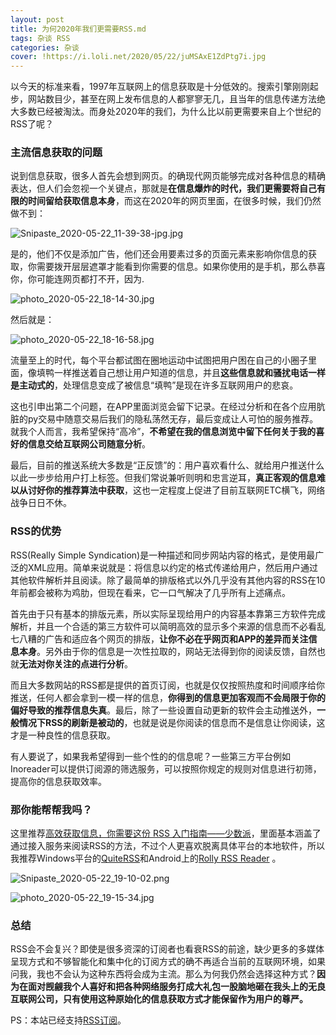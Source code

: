 ```yaml
---
layout: post
title: 为何2020年我们更需要RSS.md
tags: 杂谈 RSS
categories: 杂谈
cover: !https://i.loli.net/2020/05/22/juMSAxE1ZdPtg7i.jpg
---
```


以今天的标准来看，1997年互联网上的信息获取是十分低效的。搜索引擎刚刚起步，网站数目少，甚至在网上发布信息的人都寥寥无几，且当年的信息传递方法绝大多数已经被淘汰。而身处2020年的我们，为什么比以前更需要来自上个世纪的RSS了呢？

### 主流信息获取的问题

说到信息获取，很多人首先会想到网页。的确现代网页能够完成对各种信息的精确表达，但人们会忽视一个关键点，那就是**在信息爆炸的时代，我们更需要将自己有限的时间留给获取信息本身**，而这在2020年的网页里面，在很多时候，我们仍然做不到：

![Snipaste_2020-05-22_11-39-38-jpg.jpg](https://i.loli.net/2020/05/22/Cp18K5H9eshiumF.jpg)

是的，他们不仅是添加广告，他们还会用要素过多的页面元素来影响你信息的获取，你需要拨开层层遮罩才能看到你需要的信息。如果你使用的是手机，那么恭喜你，你可能连网页都打不开，因为.

![photo_2020-05-22_18-14-30.jpg](https://i.loli.net/2020/05/22/MjiurcRlSeX1B4J.jpg)

然后就是：

![photo_2020-05-22_18-16-58.jpg](https://i.loli.net/2020/05/22/BbJusGERrPqQanU.jpg)

流量至上的时代，每个平台都试图在圈地运动中试图把用户困在自己的小圈子里面，像填鸭一样推送着自己想让用户知道的信息，并且**这些信息就和骚扰电话一样是主动式的**，处理信息变成了被信息“填鸭”是现在许多互联网用户的悲哀。

这也引申出第二个问题，在APP里面浏览会留下记录。在经过分析和在各个应用肮脏的py交易中随意交易后我们的隐私荡然无存，最后变成让人可怕的服务推荐。就我个人而言，我希望保持“高冷”，**不希望在我的信息浏览中留下任何关于我的喜好的信息交给互联网公司随意分析**。

最后，目前的推送系统大多数是“正反馈”的：用户喜欢看什么、就给用户推送什么以此一步步给用户打上标签。但我们常说兼听则明和忠言逆耳，**真正客观的信息难以从讨好你的推荐算法中获取**，这也一定程度上促进了目前互联网ETC横飞，网络战争日日不休。

### RSS的优势

RSS(Really Simple Syndication)是一种描述和同步网站内容的格式，是使用最广泛的XML应用。简单来说就是：将信息以约定的格式传递给用户，然后用户通过其他软件解析并且阅读。除了最简单的排版格式以外几乎没有其他内容的RSS在10年前都会被称为鸡肋，但现在看来，它一口气解决了几乎所有上述痛点。

首先由于只有基本的排版元素，所以实际呈现给用户的内容基本靠第三方软件完成解析，并且一个合适的第三方软件可以简明高效的显示多个来源的信息而不必看乱七八糟的广告和适应各个网页的排版，**让你不必在乎网页和APP的差异而关注信息本身**。另外由于你的信息是一次性拉取的，网站无法得到你的阅读反馈，自然也就**无法对你关注的点进行分析**。

而且大多数网站的RSS都是提供的首页订阅，也就是仅仅按照热度和时间顺序给你推送，任何人都会拿到一模一样的信息，**你得到的信息更加客观而不会局限于你的偏好导致的推荐信息失真**。最后，除了一些设置自动更新的软件会主动推送外，**一般情况下RSS的刷新是被动的**，也就是说是你阅读的信息而不是信息让你阅读，这才是一种良性的信息获取。

有人要说了，如果我希望得到一些个性的的信息呢？一些第三方平台例如Inoreader可以提供订阅源的筛选服务，可以按照你规定的规则对信息进行初筛，提高你的信息获取效率。

### 那你能帮帮我吗？

这里推荐[高效获取信息，你需要这份 RSS 入门指南——少数派](go?url=https://sspai.com/post/56391)，里面基本涵盖了通过接入服务来阅读RSS的方法，不过个人更喜欢脱离具体平台的本地软件，所以我推荐Windows平台的[QuiteRSS](go?url=https://quiterss.org/)和Android上的[Rolly RSS Reader](go?url=https://www.coolapk.com/apk/com.blend.rolly) 。

![Snipaste_2020-05-22_19-10-02.png](https://i.loli.net/2020/05/22/jEHheQqSo9rvwlN.png)

![photo_2020-05-22_19-15-34.jpg](https://i.loli.net/2020/05/22/wopH1XE354cPfRU.jpg)

### 总结

RSS会不会复兴？即使是很多资深的订阅者也看衰RSS的前途，缺少更多的多媒体呈现方式和不够智能化和集中化的订阅方式的确不再适合当前的互联网环境，如果问我，我也不会认为这种东西将会成为主流。那么为何我仍然会选择这种方式？**因为在面对觊觎我个人喜好和把各种网络服务打成大礼包一股脑地砸在我头上的无良互联网公司，只有使用这种原始化的信息获取方式才能保留作为用户的尊严。**

PS：本站已经支持[RSS订阅](https://takuron.top/feed.xml)。
